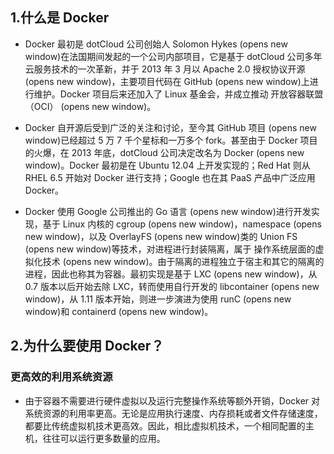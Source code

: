 ## 1.什么是 Docker

- Docker 最初是 dotCloud 公司创始人 Solomon Hykes (opens new window)在法国期间发起的一个公司内部项目，它是基于 dotCloud 公司多年云服务技术的一次革新，并于 2013 年 3 月以 Apache 2.0 授权协议开源 (opens new window)，主要项目代码在 GitHub (opens new window)上进行维护。Docker 项目后来还加入了 Linux 基金会，并成立推动 开放容器联盟（OCI） (opens new window)。

- Docker 自开源后受到广泛的关注和讨论，至今其 GitHub 项目 (opens new window)已经超过 5 万 7 千个星标和一万多个 fork。甚至由于 Docker 项目的火爆，在 2013 年底，dotCloud 公司决定改名为 Docker (opens new window)。Docker 最初是在 Ubuntu 12.04 上开发实现的；Red Hat 则从 RHEL 6.5 开始对 Docker 进行支持；Google 也在其 PaaS 产品中广泛应用 Docker。

- Docker 使用 Google 公司推出的 Go 语言 (opens new window)进行开发实现，基于 Linux 内核的 cgroup (opens new window)，namespace (opens new window)，以及 OverlayFS (opens new window)类的 Union FS (opens new window)等技术，对进程进行封装隔离，属于 操作系统层面的虚拟化技术 (opens new window)。由于隔离的进程独立于宿主和其它的隔离的进程，因此也称其为容器。最初实现是基于 LXC (opens new window)，从 0.7 版本以后开始去除 LXC，转而使用自行开发的 libcontainer (opens new window)，从 1.11 版本开始，则进一步演进为使用 runC (opens new window)和 containerd (opens new window)。

## 2.为什么要使用 Docker？

### 更高效的利用系统资源

- 由于容器不需要进行硬件虚拟以及运行完整操作系统等额外开销，Docker 对系统资源的利用率更高。无论是应用执行速度、内存损耗或者文件存储速度，都要比传统虚拟机技术更高效。因此，相比虚拟机技术，一个相同配置的主机，往往可以运行更多数量的应用。